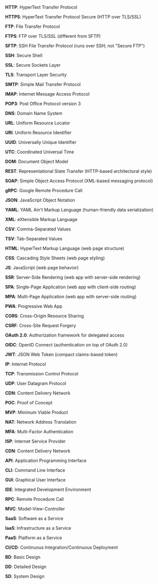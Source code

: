 
**HTTP**: HyperText Transfer Protocol

**HTTPS**: HyperText Transfer Protocol Secure (HTTP over TLS/SSL)

**FTP**: File Transfer Protocol

**FTPS**: FTP over TLS/SSL (different from SFTP)

**SFTP**: SSH File Transfer Protocol (runs over SSH; not "Secure FTP")

**SSH**: Secure Shell

**SSL**: Secure Sockets Layer

**TLS**: Transport Layer Security

**SMTP**: Simple Mail Transfer Protocol

**IMAP**: Internet Message Access Protocol

**POP3**: Post Office Protocol version 3

**DNS**: Domain Name System

**URL**: Uniform Resource Locator

**URI**: Uniform Resource Identifier

**UUID**: Universally Unique Identifier

**UTC**: Coordinated Universal Time

**DOM**: Document Object Model

**REST**: Representational State Transfer (HTTP-based architectural style)

**SOAP**: Simple Object Access Protocol (XML-based messaging protocol)

**gRPC**: Google Remote Procedure Call

**JSON**: JavaScript Object Notation

**YAML**: YAML Ain't Markup Language (human-friendly data serialization)

**XML**: eXtensible Markup Language

**CSV**: Comma-Separated Values

**TSV**: Tab-Separated Values

**HTML**: HyperText Markup Language (web page structure)

**CSS**: Cascading Style Sheets (web page styling)

**JS**: JavaScript (web page behavior)

**SSR**: Server-Side Rendering (web app with server-side rendering)

**SPA**: Single-Page Application (web app with client-side routing)

**MPA**: Multi-Page Application (web app with server-side routing)

**PWA**: Progressive Web App

**CORS**: Cross-Origin Resource Sharing

**CSRF**: Cross-Site Request Forgery

**OAuth 2.0**: Authorization framework for delegated access

**OIDC**: OpenID Connect (authentication on top of OAuth 2.0)

**JWT**: JSON Web Token (compact claims-based token)

**IP**: Internet Protocol

**TCP**: Transmission Control Protocol

**UDP**: User Datagram Protocol

**CDN**: Content Delivery Network

**POC**: Proof of Concept

**MVP**: Minimum Viable Product

**NAT**: Network Address Translation

**MFA**: Multi-Factor Authentication

**ISP**: Internet Service Provider

**CDN**: Content Delivery Network

**API**: Application Programming Interface

**CLI**: Command Line Interface

**GUI**: Graphical User Interface

**IDE**: Integrated Development Environment

**RPC**: Remote Procedure Call

**MVC**: Model-View-Controller

**SaaS**: Software as a Service

**IaaS**: Infrastructure as a Service

**PaaS**: Platform as a Service

**CI/CD**: Continuous Integration/Continuous Deployment

**BD**: Basic Design

**DD**: Detailed Design

**SD**: System Design
